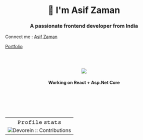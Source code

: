 <h1 align="center">👋 I'm Asif Zaman</h1>
<h3 align="center">A passionate frontend developer from India</h3>

<p>Connect me :  <a href="mailto:eramasif16@gmail.com">Asif Zaman</a></p>
<p><a href="https://sites.google.com/view/asif-zaman/home">Portfolio</a></p>

<br><br>
<div align="center">
<img  src="https://media4.giphy.com/media/RbDKaczqWovIugyJmW/giphy.gif?cid=ecf05e474icbn9jx7h8at2ycfg4tww2yo9weypzccguiq28n&ep=v1_gifs_search&rid=giphy.gif&ct=g?raw=true" data-hpc="true">
<h4>Working on React + Asp.Net Core</h4>
</div>

<br><br><br><br>

<p align="center">
   <table width="100%">
      <tr>
       <th>
𝙿𝚛𝚘𝚏𝚒𝚕𝚎 𝚜𝚝𝚊𝚝𝚜</th>
     </tr>
      <tr>
       <td><img alt="Devorein :: Contributions" src="https://github-readme-streak-stats.herokuapp.com/?user=AsifZaman777&theme=dark"></td>  
     </tr>
      <tr>
      </tr>
   </table>
 
</p>
